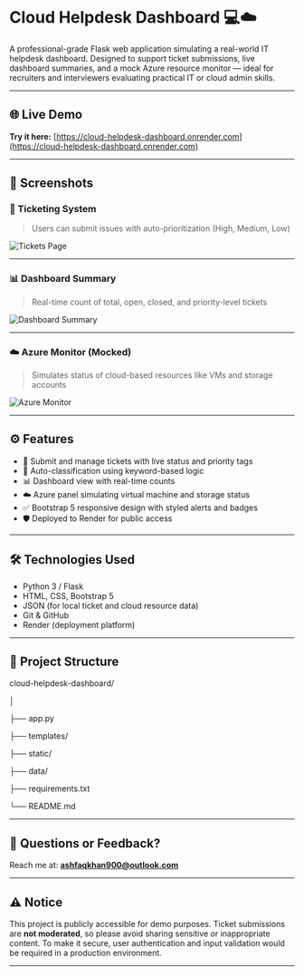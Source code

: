 # Cloud Helpdesk Dashboard 💻☁️

A professional-grade Flask web application simulating a real-world IT helpdesk dashboard. Designed to support ticket submissions, live dashboard summaries, and a mock Azure resource monitor — ideal for recruiters and interviewers evaluating practical IT or cloud admin skills.

---

## 🌐 Live Demo
**Try it here:** [https://cloud-helpdesk-dashboard.onrender.com](https://cloud-helpdesk-dashboard.onrender.com)

---

## 📸 Screenshots

### 📝 Ticketing System
> Users can submit issues with auto-prioritization (High, Medium, Low)

![Tickets Page](screenshots/tickets.png)

---

### 📊 Dashboard Summary
> Real-time count of total, open, closed, and priority-level tickets

![Dashboard Summary](screenshots/dashboard.png)

---

### ☁️ Azure Monitor (Mocked)
> Simulates status of cloud-based resources like VMs and storage accounts

![Azure Monitor](screenshots/azure.png)

---

## ⚙️ Features

- 🎫 Submit and manage tickets with live status and priority tags
- 🧠 Auto-classification using keyword-based logic
- 📊 Dashboard view with real-time counts
- ☁️ Azure panel simulating virtual machine and storage status
- ✅ Bootstrap 5 responsive design with styled alerts and badges
- 🛡️ Deployed to Render for public access

---

## 🛠️ Technologies Used

- Python 3 / Flask
- HTML, CSS, Bootstrap 5
- JSON (for local ticket and cloud resource data)
- Git & GitHub
- Render (deployment platform)

---

## 📁 Project Structure
cloud-helpdesk-dashboard/

│

├── app.py

├── templates/

├── static/

├── data/

├── requirements.txt

└── README.md

---

## 📩 Questions or Feedback?

Reach me at: **ashfaqkhan900@outlook.com**

---

## ⚠️ Notice

This project is publicly accessible for demo purposes. Ticket submissions are **not moderated**, so please avoid sharing sensitive or inappropriate content. To make it secure, user authentication and input validation would be required in a production environment.

---
